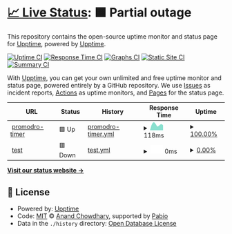 # [📈 Live Status](https://demo.upptime.js.org): <!--live status--> **🟧 Partial outage**

This repository contains the open-source uptime monitor and status page for [Upptime](https://upptime.js.org), powered by [Upptime](https://github.com/upptime/upptime).

[![Uptime CI](https://github.com/ert11er/promodro-uptime/workflows/Uptime%20CI/badge.svg)](https://github.com/ert11er/promodro-uptime/actions?query=workflow%3A%22Uptime+CI%22)
[![Response Time CI](https://github.com/ert11er/promodro-uptime/workflows/Response%20Time%20CI/badge.svg)](https://github.com/ert11er/promodro-uptime/actions?query=workflow%3A%22Response+Time+CI%22)
[![Graphs CI](https://github.com/ert11er/promodro-uptime/workflows/Graphs%20CI/badge.svg)](https://github.com/ert11er/promodro-uptime/actions?query=workflow%3A%22Graphs+CI%22)
[![Static Site CI](https://github.com/ert11er/promodro-uptime/workflows/Static%20Site%20CI/badge.svg)](https://github.com/ert11er/promodro-uptime/actions?query=workflow%3A%22Static+Site+CI%22)
[![Summary CI](https://github.com/ert11er/promodro-uptime/workflows/Summary%20CI/badge.svg)](https://github.com/ert11er/promodro-uptime/actions?query=workflow%3A%22Summary+CI%22)

With [Upptime](https://upptime.js.org), you can get your own unlimited and free uptime monitor and status page, powered entirely by a GitHub repository. We use [Issues](https://github.com/upptime/upptime/issues) as incident reports, [Actions](https://github.com/ert11er/promodro-uptime/actions) as uptime monitors, and [Pages](https://demo.upptime.js.org) for the status page.

<!--start: status pages-->
<!-- This summary is generated by Upptime (https://github.com/upptime/upptime) -->
<!-- Do not edit this manually, your changes will be overwritten -->
<!-- prettier-ignore -->
| URL | Status | History | Response Time | Uptime |
| --- | ------ | ------- | ------------- | ------ |
| <img alt="" src="https://icons.duckduckgo.com/ip3/ert11er.github.io.ico" height="13"> [promodro-timer](https://ert11er.github.io/promodro/) | 🟩 Up | [promodro-timer.yml](https://github.com/ert11er/promodro-uptime/commits/HEAD/history/promodro-timer.yml) | <details><summary><img alt="Response time graph" src="./graphs/promodro-timer/response-time-week.png" height="20"> 118ms</summary><br><a href="https://ert11er.github.io/promodro-uptime/history/promodro-timer"><img alt="Response time 133" src="https://img.shields.io/endpoint?url=https%3A%2F%2Fraw.githubusercontent.com%2Fert11er%2Fpromodro-uptime%2FHEAD%2Fapi%2Fpromodro-timer%2Fresponse-time.json"></a><br><a href="https://ert11er.github.io/promodro-uptime/history/promodro-timer"><img alt="24-hour response time 105" src="https://img.shields.io/endpoint?url=https%3A%2F%2Fraw.githubusercontent.com%2Fert11er%2Fpromodro-uptime%2FHEAD%2Fapi%2Fpromodro-timer%2Fresponse-time-day.json"></a><br><a href="https://ert11er.github.io/promodro-uptime/history/promodro-timer"><img alt="7-day response time 118" src="https://img.shields.io/endpoint?url=https%3A%2F%2Fraw.githubusercontent.com%2Fert11er%2Fpromodro-uptime%2FHEAD%2Fapi%2Fpromodro-timer%2Fresponse-time-week.json"></a><br><a href="https://ert11er.github.io/promodro-uptime/history/promodro-timer"><img alt="30-day response time 120" src="https://img.shields.io/endpoint?url=https%3A%2F%2Fraw.githubusercontent.com%2Fert11er%2Fpromodro-uptime%2FHEAD%2Fapi%2Fpromodro-timer%2Fresponse-time-month.json"></a><br><a href="https://ert11er.github.io/promodro-uptime/history/promodro-timer"><img alt="1-year response time 133" src="https://img.shields.io/endpoint?url=https%3A%2F%2Fraw.githubusercontent.com%2Fert11er%2Fpromodro-uptime%2FHEAD%2Fapi%2Fpromodro-timer%2Fresponse-time-year.json"></a></details> | <details><summary><a href="https://ert11er.github.io/promodro-uptime/history/promodro-timer">100.00%</a></summary><a href="https://ert11er.github.io/promodro-uptime/history/promodro-timer"><img alt="All-time uptime 100.00%" src="https://img.shields.io/endpoint?url=https%3A%2F%2Fraw.githubusercontent.com%2Fert11er%2Fpromodro-uptime%2FHEAD%2Fapi%2Fpromodro-timer%2Fuptime.json"></a><br><a href="https://ert11er.github.io/promodro-uptime/history/promodro-timer"><img alt="24-hour uptime 100.00%" src="https://img.shields.io/endpoint?url=https%3A%2F%2Fraw.githubusercontent.com%2Fert11er%2Fpromodro-uptime%2FHEAD%2Fapi%2Fpromodro-timer%2Fuptime-day.json"></a><br><a href="https://ert11er.github.io/promodro-uptime/history/promodro-timer"><img alt="7-day uptime 100.00%" src="https://img.shields.io/endpoint?url=https%3A%2F%2Fraw.githubusercontent.com%2Fert11er%2Fpromodro-uptime%2FHEAD%2Fapi%2Fpromodro-timer%2Fuptime-week.json"></a><br><a href="https://ert11er.github.io/promodro-uptime/history/promodro-timer"><img alt="30-day uptime 100.00%" src="https://img.shields.io/endpoint?url=https%3A%2F%2Fraw.githubusercontent.com%2Fert11er%2Fpromodro-uptime%2FHEAD%2Fapi%2Fpromodro-timer%2Fuptime-month.json"></a><br><a href="https://ert11er.github.io/promodro-uptime/history/promodro-timer"><img alt="1-year uptime 100.00%" src="https://img.shields.io/endpoint?url=https%3A%2F%2Fraw.githubusercontent.com%2Fert11er%2Fpromodro-uptime%2FHEAD%2Fapi%2Fpromodro-timer%2Fuptime-year.json"></a></details>
| <img alt="" src="https://icons.duckduckgo.com/ip3/null.ico" height="13"> [test](www.jcdjdf.tr) | 🟥 Down | [test.yml](https://github.com/ert11er/promodro-uptime/commits/HEAD/history/test.yml) | <details><summary><img alt="Response time graph" src="./graphs/test/response-time-week.png" height="20"> 0ms</summary><br><a href="https://ert11er.github.io/promodro-uptime/history/test"><img alt="Response time 0" src="https://img.shields.io/endpoint?url=https%3A%2F%2Fraw.githubusercontent.com%2Fert11er%2Fpromodro-uptime%2FHEAD%2Fapi%2Ftest%2Fresponse-time.json"></a><br><a href="https://ert11er.github.io/promodro-uptime/history/test"><img alt="24-hour response time 0" src="https://img.shields.io/endpoint?url=https%3A%2F%2Fraw.githubusercontent.com%2Fert11er%2Fpromodro-uptime%2FHEAD%2Fapi%2Ftest%2Fresponse-time-day.json"></a><br><a href="https://ert11er.github.io/promodro-uptime/history/test"><img alt="7-day response time 0" src="https://img.shields.io/endpoint?url=https%3A%2F%2Fraw.githubusercontent.com%2Fert11er%2Fpromodro-uptime%2FHEAD%2Fapi%2Ftest%2Fresponse-time-week.json"></a><br><a href="https://ert11er.github.io/promodro-uptime/history/test"><img alt="30-day response time 0" src="https://img.shields.io/endpoint?url=https%3A%2F%2Fraw.githubusercontent.com%2Fert11er%2Fpromodro-uptime%2FHEAD%2Fapi%2Ftest%2Fresponse-time-month.json"></a><br><a href="https://ert11er.github.io/promodro-uptime/history/test"><img alt="1-year response time 0" src="https://img.shields.io/endpoint?url=https%3A%2F%2Fraw.githubusercontent.com%2Fert11er%2Fpromodro-uptime%2FHEAD%2Fapi%2Ftest%2Fresponse-time-year.json"></a></details> | <details><summary><a href="https://ert11er.github.io/promodro-uptime/history/test">0.00%</a></summary><a href="https://ert11er.github.io/promodro-uptime/history/test"><img alt="All-time uptime 0.00%" src="https://img.shields.io/endpoint?url=https%3A%2F%2Fraw.githubusercontent.com%2Fert11er%2Fpromodro-uptime%2FHEAD%2Fapi%2Ftest%2Fuptime.json"></a><br><a href="https://ert11er.github.io/promodro-uptime/history/test"><img alt="24-hour uptime 0.00%" src="https://img.shields.io/endpoint?url=https%3A%2F%2Fraw.githubusercontent.com%2Fert11er%2Fpromodro-uptime%2FHEAD%2Fapi%2Ftest%2Fuptime-day.json"></a><br><a href="https://ert11er.github.io/promodro-uptime/history/test"><img alt="7-day uptime 0.00%" src="https://img.shields.io/endpoint?url=https%3A%2F%2Fraw.githubusercontent.com%2Fert11er%2Fpromodro-uptime%2FHEAD%2Fapi%2Ftest%2Fuptime-week.json"></a><br><a href="https://ert11er.github.io/promodro-uptime/history/test"><img alt="30-day uptime 1.38%" src="https://img.shields.io/endpoint?url=https%3A%2F%2Fraw.githubusercontent.com%2Fert11er%2Fpromodro-uptime%2FHEAD%2Fapi%2Ftest%2Fuptime-month.json"></a><br><a href="https://ert11er.github.io/promodro-uptime/history/test"><img alt="1-year uptime 0.00%" src="https://img.shields.io/endpoint?url=https%3A%2F%2Fraw.githubusercontent.com%2Fert11er%2Fpromodro-uptime%2FHEAD%2Fapi%2Ftest%2Fuptime-year.json"></a></details>

<!--end: status pages-->

[**Visit our status website →**](https://demo.upptime.js.org)

## 📄 License

- Powered by: [Upptime](https://github.com/upptime/upptime)
- Code: [MIT](./LICENSE) © [Anand Chowdhary](https://anandchowdhary.com), supported by [Pabio](https://pabio.com)
- Data in the `./history` directory: [Open Database License](https://opendatacommons.org/licenses/odbl/1-0/)

